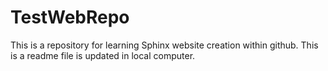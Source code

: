 # TestWebRepo

This is a repository for learning Sphinx website creation within github.
This is a readme file is updated in local computer.
